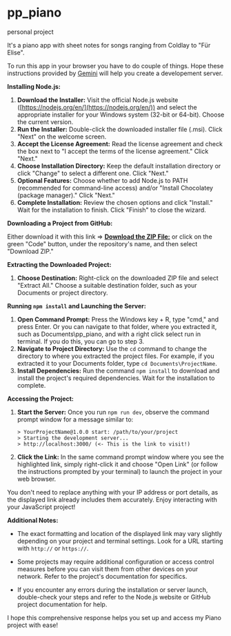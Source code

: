 # pp_piano
 personal project

It's a piano app with sheet notes for songs ranging from Coldlay to "Für Elise".

To run this app in your browser you have to do couple of things. Hope these instructions provided by <a href="https://gemini.google.com/app" target="_blank">Gemini</a> will help you create a developement server. 

**Installing Node.js:**

1. **Download the Installer:** Visit the official Node.js website ([https://nodejs.org/en/](https://nodejs.org/en/)) and select the appropriate installer for your Windows system (32-bit or 64-bit). Choose the current version.
2. **Run the Installer:** Double-click the downloaded installer file (.msi). Click "Next" on the welcome screen.
3. **Accept the License Agreement:** Read the license agreement and check the box next to "I accept the terms of the license agreement." Click "Next."
4. **Choose Installation Directory:** Keep the default installation directory or click "Change" to select a different one. Click "Next."
5. **Optional Features:** Choose whether to add Node.js to PATH (recommended for command-line access) and/or "Install Chocolatey (package manager)." Click "Next."
6. **Complete Installation:** Review the chosen options and click "Install." Wait for the installation to finish. Click "Finish" to close the wizard.

**Downloading a Project from GitHub:**

Either download it with this link => <a href="https://github.com/ssveto/pp_piano/archive/refs/heads/main.zip"><b>**Download the ZIP File:**</b></a> or click on the green "Code" button, under the repository's name, and then select "Download ZIP."

**Extracting the Downloaded Project:**

1. **Choose Destination:** Right-click on the downloaded ZIP file and select "Extract All." Choose a suitable destination folder, such as your Documents or project directory.

**Running `npm install` and Launching the Server:**

1. **Open Command Prompt:** Press the Windows key + R, type "cmd," and press Enter. Or you can navigate to that folder, where you extracted it, such as Documents\pp_piano, and with a right click select run in terminal. If you do this, you can go to step 3.
2. **Navigate to Project Directory:** Use the `cd` command to change the directory to where you extracted the project files. For example, if you extracted it to your Documents folder, type `cd Documents\ProjectName`.
3. **Install Dependencies:** Run the command `npm install` to download and install the project's required dependencies. Wait for the installation to complete.

**Accessing the Project:**

1. **Start the Server:** Once you run `npm run dev`, observe the command prompt window for a message similar to:

   ```
   > YourProjectName@1.0.0 start: /path/to/your/project
   > Starting the development server...
   > http://localhost:3000/ (<- This is the link to visit!)
   ```

2. **Click the Link:** In the same command prompt window where you see the highlighted link, simply right-click it and choose "Open Link" (or follow the instructions prompted by your terminal) to launch the project in your web browser.

You don't need to replace anything with your IP address or port details, as the displayed link already includes them accurately. Enjoy interacting with your JavaScript project!

**Additional Notes:**

- The exact formatting and location of the displayed link may vary slightly depending on your project and terminal settings. Look for a URL starting with `http://` or `https://`.
- Some projects may require additional configuration or access control measures before you can visit them from other devices on your network. Refer to the project's documentation for specifics.

- If you encounter any errors during the installation or server launch, double-check your steps and refer to the Node.js website or GitHub project documentation for help.

I hope this comprehensive response helps you set up and access my Piano project with ease!
